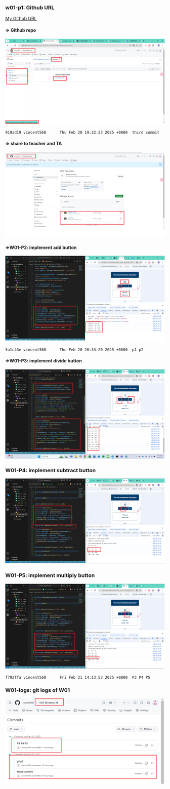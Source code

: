 ### w01-p1: Github URL
[My Github URL](https://github.com/vincent560/1132_1N_demo_36.git)
#### => Github repo
 
![](w01-p1-1.png)
```
919ad19 vincent560      Thu Feb 20 19:32:23 2025 +0800  third commit
```
 
#### => share to teacher and TA
 
![](w01-p1-2.png)

#### =>W01-P2: implement add button
 
![](w01-p2.png)
```
5a1c43e vincent560      Thu Feb 20 20:33:20 2025 +0800  p1 p2
```

#### =>W01-P3: implement divide button
 
![](w01-p3.png)

### W01-P4: implement subtract button
 
![](w01-p4.png)
 
### W01-P5: implement multiply button
 
![](w01-p5.png)
```
f792ffa vincent560      Fri Feb 21 14:13:53 2025 +0800  P3 P4 P5
```

### W01-logs: git logs of W01
 
![](w01-logs.png)